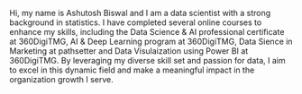 Hi, my name is Ashutosh Biswal and I am a data scientist with a strong background in statistics. I have completed several online courses to enhance my skills, including the Data Science & AI professional certificate at 360DigiTMG, AI & Deep Learning program at 360DigiTMG, Data Sience in Marketing at pathsetter and Data Visulaization using Power BI at 360DigiTMG. By leveraging my diverse skill set and passion for data, I aim to excel in this dynamic field and make a meaningful impact in the organization growth I serve. 


